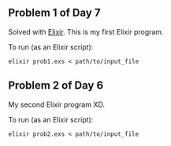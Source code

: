 ## Problem 1 of Day 7

Solved with [Elixir](https://elixir-lang.org/). This is my first Elixir program.

To run (as an Elixir script):

`elixir prob1.exs < path/to/input_file`

## Problem 2 of Day 6

My second Elixir program XD.

To run (as an Elixir script):

`elixir prob2.exs < path/to/input_file`
